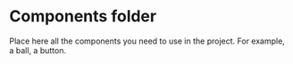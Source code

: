 # Components folder

Place here all the components you need to use in the project. For example, a ball, a button.
